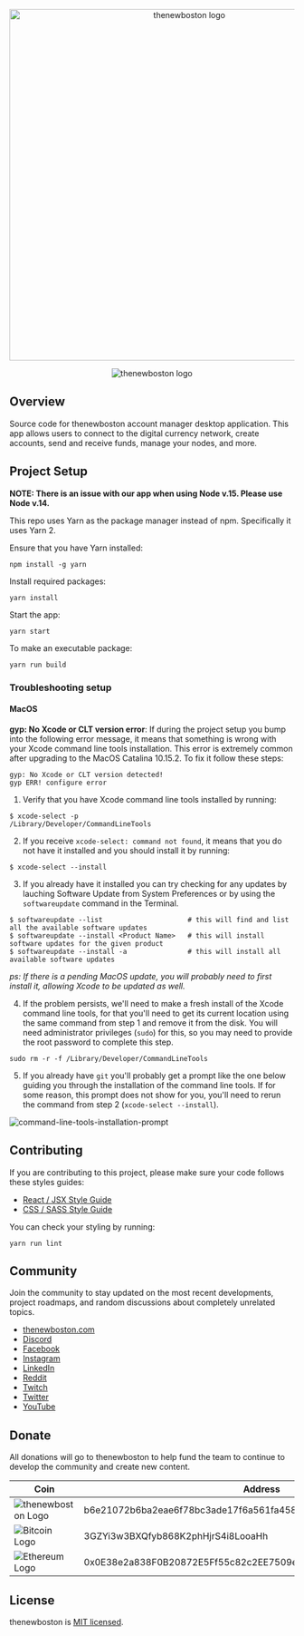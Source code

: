 <p align="center">
  <img alt="thenewboston logo" src="https://i.imgur.com/C8uhI2q.png" width="620">
</p>

<p align="center">
  <img alt="thenewboston logo" src="https://i.imgur.com/8bY8yCE.png">
</p>

## Overview

Source code for thenewboston account manager desktop application. This app allows users to connect to the digital
currency network, create accounts, send and receive funds, manage your nodes, and more.

## Project Setup

<b>NOTE: There is an issue with our app when using Node v.15. Please use Node v.14.</b>

This repo uses Yarn as the package manager instead of npm. Specifically it uses Yarn 2.

Ensure that you have Yarn installed:

```
npm install -g yarn
```

Install required packages:

```
yarn install
```

Start the app:

```
yarn start
```

To make an executable package:

```
yarn run build
```

### Troubleshooting setup

#### MacOS

**gyp: No Xcode or CLT version error**: If during the project setup you bump into the following error message, it means that something is wrong with your Xcode command line tools installation. This error is extremely common after upgrading to the MacOS Catalina 10.15.2. To fix it follow these steps:

```
gyp: No Xcode or CLT version detected!
gyp ERR! configure error
```

1. Verify that you have Xcode command line tools installed by running:

```
$ xcode-select -p
/Library/Developer/CommandLineTools
```

2. If you receive `xcode-select: command not found`, it means that you do not have it installed and you should install it by running:

```
$ xcode-select --install
```

3. If you already have it installed you can try checking for any updates by lauching Software Update from System Preferences or by using the `softwareupdate` command in the Terminal.

```
$ softwareupdate --list                     # this will find and list all the available software updates
$ softwareupdate --install <Product Name>   # this will install software updates for the given product
$ softwareupdate --install -a               # this will install all available software updates
```

_ps: If there is a pending MacOS update, you will probably need to first install it, allowing Xcode to be updated as well._

4. If the problem persists, we'll need to make a fresh install of the Xcode command line tools, for that you'll need to get its current location using the same command from step 1 and remove it from the disk. You will need administrator privileges (`sudo`) for this, so you may need to provide the root password to complete this step.

```
sudo rm -r -f /Library/Developer/CommandLineTools
```

5. If you already have `git` you'll probably get a prompt like the one below guiding you through the installation of the command line tools. If for some reason, this prompt does not show for you, you'll need to rerun the command from step 2 (`xcode-select --install`).

![command-line-tools-installation-prompt](https://miro.medium.com/max/700/0*s8rdlR3j3xVHcl95)

## Contributing

If you are contributing to this project, please make sure your code follows these styles guides:

- [React / JSX Style Guide](https://thenewboston.com/style-guide/react)
- [CSS / SASS Style Guide](https://thenewboston.com/style-guide/css)

You can check your styling by running:

```
yarn run lint
```

## Community

Join the community to stay updated on the most recent developments, project roadmaps, and random discussions about completely unrelated topics.

- [thenewboston.com](https://thenewboston.com/)
- [Discord](https://discord.gg/thenewboston)
- [Facebook](https://www.facebook.com/TheNewBoston-464114846956315/)
- [Instagram](https://www.instagram.com/thenewboston_official/)
- [LinkedIn](https://www.linkedin.com/company/thenewboston-developers/)
- [Reddit](https://www.reddit.com/r/thenewboston/)
- [Twitch](https://www.twitch.tv/thenewboston/videos)
- [Twitter](https://twitter.com/thenewboston_og)
- [YouTube](https://www.youtube.com/user/thenewboston)

## Donate

All donations will go to thenewboston to help fund the team to continue to develop the community and create new content.

| Coin                                                                                                                        | Address                                                          |
| --------------------------------------------------------------------------------------------------------------------------- | ---------------------------------------------------------------- |
| ![thenewboston Logo](https://github.com/thenewboston-developers/Website/raw/development/src/assets/images/thenewboston.png) | b6e21072b6ba2eae6f78bc3ade17f6a561fa4582d5494a5120617f2027d38797 |
| ![Bitcoin Logo](https://github.com/thenewboston-developers/Website/raw/development/src/assets/images/bitcoin.png)           | 3GZYi3w3BXQfyb868K2phHjrS4i8LooaHh                               |
| ![Ethereum Logo](https://github.com/thenewboston-developers/Website/raw/development/src/assets/images/ethereum.png)         | 0x0E38e2a838F0B20872E5Ff55c82c2EE7509e6d4A                       |

## License

thenewboston is [MIT licensed](http://opensource.org/licenses/MIT).
